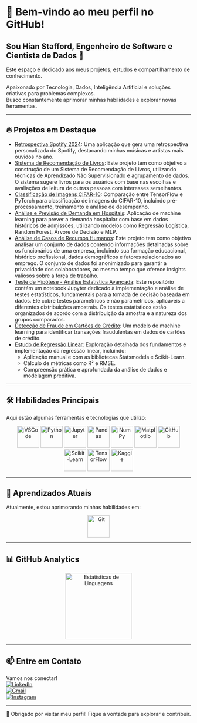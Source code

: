 # 👋 Bem-vindo ao meu perfil no GitHub!  
## Sou Hian Stafford, Engenheiro de Software e Cientista de Dados 🚀  

Este espaço é dedicado aos meus projetos, estudos e compartilhamento de conhecimento. 

Apaixonado por Tecnologia, Dados, Inteligência Artificial e soluções criativas para problemas complexos.  
Busco constantemente aprimorar minhas habilidades e explorar novas ferramentas.  

---
## 🔥 Projetos em Destaque  
- [Retrospectiva Spotify 2024](https://github.com/hian-stafford/retrospectiva_spotify_2024): Uma aplicação que gera uma retrospectiva personalizada do Spotify, destacando minhas músicas e artistas mais ouvidos no ano.
- [Sistema de Recomendação de Livros](https://github.com/hian-stafford/recomendacao_livros): Este projeto tem como objetivo a construção de um Sistema de Recomendação de Livros, utilizando técnicas de Aprendizado Não Supervisionado e agrupamento de dados. O sistema sugere livros para os usuários com base nas escolhas e avaliações de leitura de outras pessoas com interesses semelhantes.
- [Classificação de Imagens CIFAR-10](https://github.com/hian-stafford/classificacao_cifar-10): Comparação entre TensorFlow e PyTorch para classificação de imagens do CIFAR-10, incluindo pré-processamento, treinamento e análise de desempenho.
- [Análise e Previsão de Demanda em Hospitais](https://github.com/hian-stafford/readmissao_hospitalar): Aplicação de machine learning para prever a demanda hospitalar com base em dados históricos de admissões, utilizando modelos como Regressão Logística, Random Forest, Árvore de Decisão e MLP.
- [Análise de Casos de Recursos Humanos](https://github.com/hian-stafford/caso_de_rh): Este projeto tem como objetivo analisar um conjunto de dados contendo informações detalhadas sobre os funcionários de uma empresa, incluindo sua formação educacional, histórico profissional, dados demográficos e fatores relacionados ao emprego. O conjunto de dados foi anonimizado para garantir a privacidade dos colaboradores, ao mesmo tempo que oferece insights valiosos sobre a força de trabalho.
- [Teste de Hipótese - Análise Estatística Avançada](https://github.com/hian-stafford/teste_hipoteses): Este repositório contém um notebook Jupyter dedicado à implementação e análise de testes estatísticos, fundamentais para a tomada de decisão baseada em dados. Ele cobre testes paramétricos e não paramétricos, aplicáveis a diferentes distribuições amostrais. Os testes estatísticos estão organizados de acordo com a distribuição da amostra e a natureza dos grupos comparados.
- [Detecção de Fraude em Cartões de Crédito](https://github.com/hian-stafford/deteccao_fraude_credito): Um modelo de machine learning para identificar transações fraudulentas em dados de cartões de crédito.
- [Estudo de Regressão Linear](https://github.com/hian-stafford/estudo_regressao_linear): Exploração detalhada dos fundamentos e implementação da regressão linear, incluindo:  
  - Aplicação manual e com as bibliotecas Statsmodels e Scikit-Learn.  
  - Cálculo de métricas como R² e RMSE.  
  - Compreensão prática e aprofundada da análise de dados e modelagem preditiva.
---

## 🛠️ Habilidades Principais  
Aqui estão algumas ferramentas e tecnologias que utilizo:  
<div align="center">
    <img height="60" src="https://cdn.jsdelivr.net/gh/devicons/devicon/icons/vscode/vscode-original-wordmark.svg" alt="VSCode" />
    <img height="60" src="https://cdn.jsdelivr.net/gh/devicons/devicon/icons/python/python-original-wordmark.svg" alt="Python" />
    <img height="60" src="https://cdn.jsdelivr.net/gh/devicons/devicon/icons/jupyter/jupyter-original-wordmark.svg" alt="Jupyter" />
    <img height="60" src="https://cdn.jsdelivr.net/gh/devicons/devicon/icons/pandas/pandas-original-wordmark.svg" alt="Pandas" />
    <img height="60" src="https://cdn.jsdelivr.net/gh/devicons/devicon/icons/numpy/numpy-original-wordmark.svg" alt="NumPy" />
    <img height="60" src="https://cdn.jsdelivr.net/gh/devicons/devicon/icons/matplotlib/matplotlib-original.svg" alt="Matplotlib" />
    <img height="60" src="https://cdn.jsdelivr.net/gh/devicons/devicon/icons/github/github-original-wordmark.svg" alt="GitHub" />
    <img height="60" src="https://raw.githubusercontent.com/scikit-learn/scikit-learn/main/doc/logos/scikit-learn-logo.png" alt="Scikit-Learn" />
    <img height="60" src="https://cdn.jsdelivr.net/gh/devicons/devicon/icons/tensorflow/tensorflow-original-wordmark.svg" alt="TensorFlow" />
    <img height="60" src="https://cdn.jsdelivr.net/gh/devicons/devicon/icons/kaggle/kaggle-original-wordmark.svg" alt="Kaggle" />
</div>  

---

## 📘 Aprendizados Atuais  
Atualmente, estou aprimorando minhas habilidades em:  
<div align="center">
    <img height="60" src="https://cdn.jsdelivr.net/gh/devicons/devicon/icons/git/git-original-wordmark.svg" alt="Git" />
</div>

---

## 📊 GitHub Analytics  
<div align="center">
    <img height="180em" src="https://github-readme-stats.vercel.app/api/top-langs/?username=hian-stafford&layout=compact&langs_count=7&theme=dracula" alt="Estatísticas de Linguagens" />
</div>

---

## 📫 Entre em Contato  
Vamos nos conectar!  
[![LinkedIn](https://img.shields.io/badge/-LinkedIn-%230077B5?style=for-the-badge&logo=linkedin&logoColor=white)](https://www.linkedin.com/in/hian-stafford-565465179/)  
[![Gmail](https://img.shields.io/badge/-Gmail-D14836?style=for-the-badge&logo=gmail&logoColor=white)](mailto:hian.correa@gmail.com)  
[![Instagram](https://img.shields.io/badge/-Instagram-%23E4405F?style=for-the-badge&logo=instagram&logoColor=white)](https://www.instagram.com/hian_stafford/)  

---

🌟 Obrigado por visitar meu perfil! Fique à vontade para explorar e contribuir.  
